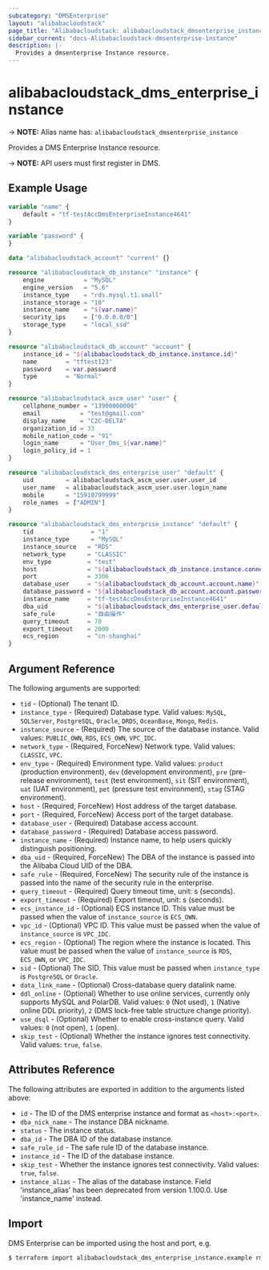 ```yaml
---
subcategory: "DMSEnterprise"
layout: "alibabacloudstack"
page_title: "Alibabacloudstack: alibabacloudstack_dmsenterprise_instance"
sidebar_current: "docs-Alibabacloudstack-dmsenterprise-instance"
description: |-  
  Provides a dmsenterprise Instance resource.
---
```


# alibabacloudstack_dms_enterprise_instance
-> **NOTE:** Alias name has: `alibabacloudstack_dmsenterprise_instance`

Provides a DMS Enterprise Instance resource.

-> **NOTE:** API users must first register in DMS.

## Example Usage

```terraform
variable "name" {
    default = "tf-testAccDmsEnterpriseInstance4641"
}

variable "password" {
}

data "alibabacloudstack_account" "current" {}

resource "alibabacloudstack_db_instance" "instance" {
    engine           = "MySQL"
    engine_version   = "5.6"
    instance_type    = "rds.mysql.t1.small"
    instance_storage = "10"
    instance_name    = "${var.name}"
    security_ips     = ["0.0.0.0/0"]
    storage_type     = "local_ssd"
}

resource "alibabacloudstack_db_account" "account" {
    instance_id = "${alibabacloudstack_db_instance.instance.id}"
    name        = "tftest123"
    password    = var.password
    type        = "Normal"
}

resource "alibabacloudstack_ascm_user" "user" {
    cellphone_number = "13900000000"
    email           = "test@gmail.com"
    display_name    = "C2C-DELTA"
    organization_id = 33
    mobile_nation_code = "91"
    login_name      = "User_Dms_${var.name}"
    login_policy_id = 1
}

resource "alibabacloudstack_dms_enterprise_user" "default" {
    uid         = alibabacloudstack_ascm_user.user.user_id
    user_name   = alibabacloudstack_ascm_user.user.login_name
    mobile      = "15910799999"
    role_names  = ["ADMIN"]
}

resource "alibabacloudstack_dms_enterprise_instance" "default" {
    tid                = "1"
    instance_type      = "MySQL"
    instance_source   = "RDS"
    network_type      = "CLASSIC"
    env_type          = "test"
    host              = "${alibabacloudstack_db_instance.instance.connection_string}"
    port              = 3306
    database_user     = "${alibabacloudstack_db_account.account.name}"
    database_password = "${alibabacloudstack_db_account.account.password}"
    instance_name     = "tf-testAccDmsEnterpriseInstance4641"
    dba_uid           = "${alibabacloudstack_dms_enterprise_user.default.uid}"
    safe_rule         = "自由操作"
    query_timeout     = 70
    export_timeout    = 2000
    ecs_region        = "cn-shanghai"
}
```

## Argument Reference

The following arguments are supported:

* `tid` - (Optional) The tenant ID.
* `instance_type` - (Required) Database type. Valid values: `MySQL`, `SQLServer`, `PostgreSQL`, `Oracle`, `DRDS`, `OceanBase`, `Mongo`, `Redis`.
* `instance_source` - (Required) The source of the database instance. Valid values: `PUBLIC_OWN`, `RDS`, `ECS_OWN`, `VPC_IDC`.
* `network_type` - (Required, ForceNew) Network type. Valid values: `CLASSIC`, `VPC`.
* `env_type` - (Required) Environment type. Valid values: `product` (production environment), `dev` (development environment), `pre` (pre-release environment), `test` (test environment), `sit` (SIT environment), `uat` (UAT environment), `pet` (pressure test environment), `stag` (STAG environment).
* `host` - (Required, ForceNew) Host address of the target database.
* `port` - (Required, ForceNew) Access port of the target database.
* `database_user` - (Required) Database access account.
* `database_password` - (Required) Database access password.
* `instance_name` - (Required) Instance name, to help users quickly distinguish positioning.
* `dba_uid` - (Required, ForceNew) The DBA of the instance is passed into the Alibaba Cloud UID of the DBA.
* `safe_rule` - (Required, ForceNew) The security rule of the instance is passed into the name of the security rule in the enterprise.
* `query_timeout` - (Required) Query timeout time, unit: s (seconds).
* `export_timeout` - (Required) Export timeout, unit: s (seconds).
* `ecs_instance_id` - (Optional) ECS instance ID. This value must be passed when the value of `instance_source` is `ECS_OWN`.
* `vpc_id` - (Optional) VPC ID. This value must be passed when the value of `instance_source` is `VPC_IDC`.
* `ecs_region` - (Optional) The region where the instance is located. This value must be passed when the value of `instance_source` is `RDS`, `ECS_OWN`, or `VPC_IDC`.
* `sid` - (Optional) The SID. This value must be passed when `instance_type` is `PostgreSQL` or `Oracle`.
* `data_link_name` - (Optional) Cross-database query datalink name.
* `ddl_online` - (Optional) Whether to use online services, currently only supports MySQL and PolarDB. Valid values: `0` (Not used), `1` (Native online DDL priority), `2` (DMS lock-free table structure change priority).
* `use_dsql` - (Optional) Whether to enable cross-instance query. Valid values: `0` (not open), `1` (open).
* `skip_test` - (Optional) Whether the instance ignores test connectivity. Valid values: `true`, `false`.

## Attributes Reference

The following attributes are exported in addition to the arguments listed above:

* `id` - The ID of the DMS enterprise instance and format as `<host>:<port>`.
* `dba_nick_name` - The instance DBA nickname.
* `status` - The instance status.
* `dba_id` - The DBA ID of the database instance.
* `safe_rule_id` - The safe rule ID of the database instance.
* `instance_id` - The ID of the database instance.
* `skip_test` - Whether the instance ignores test connectivity. Valid values: `true`, `false`.
* `instance_alias` - The alias of the database instance. Field 'instance_alias' has been deprecated from version 1.100.0. Use 'instance_name' instead.

## Import

DMS Enterprise can be imported using the host and port, e.g.

```bash
$ terraform import alibabacloudstack_dms_enterprise_instance.example rm-uf648hgs7874xxxx.mysql.rds.aliyuncs.com:3306
```